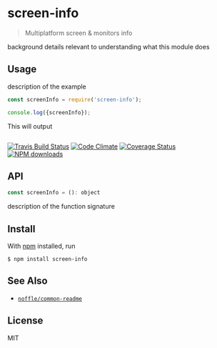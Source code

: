 # screen-info

> Multiplatform screen & monitors info

background details relevant to understanding what this module does

## Usage

description of the example

```js
const screenInfo = require('screen-info');

console.log({screenInfo});
```

This will output

```
```

[![Travis Build Status](https://img.shields.io/travis/parro-it/screen-info/master.svg)](http://travis-ci.org/parro-it/screen-info)
[![Code Climate](https://img.shields.io/codeclimate/github/parro-it/screen-info.svg)](https://codeclimate.com/github/parro-it/screen-info)
[![Coverage Status](https://coveralls.io/repos/github/parro-it/screen-info/badge.svg?branch=master)](https://coveralls.io/github/parro-it/screen-info?branch=master)
[![NPM downloads](https://img.shields.io/npm/dt/screen-info.svg)](https://npmjs.org/package/screen-info)


## API

```js
const screenInfo = (): object
```

description of the function signature

## Install

With [npm](https://npmjs.org/) installed, run

```
$ npm install screen-info
```

## See Also

- [`noffle/common-readme`](https://github.com/noffle/common-readme)

## License

MIT


